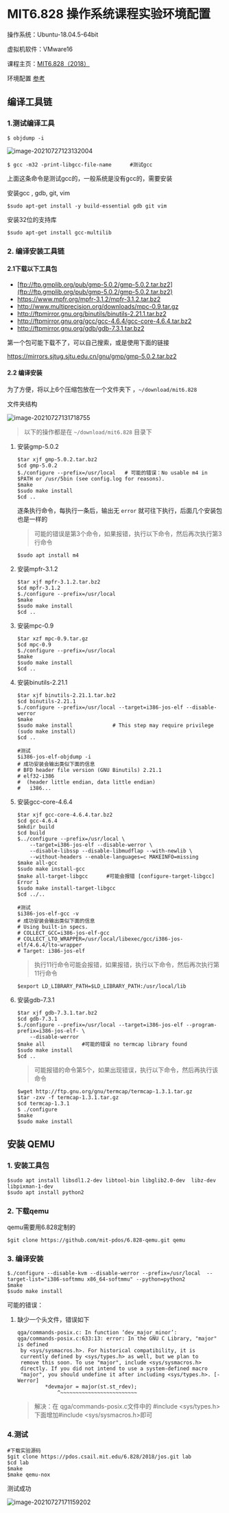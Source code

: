 

# MIT6.828 操作系统课程实验环境配置



操作系统：Ubuntu-18.04.5-64bit

虚拟机软件：VMware16

课程主页：[MIT6.828（2018）](https://pdos.csail.mit.edu/6.828/2018/schedule.html)

环境配置 [参考](https://pdos.csail.mit.edu/6.828/2018/tools.html)



## 编译工具链



### 1.测试编译工具

```shell
$ objdump -i
```

![image-20210727123132004](https://kinvy-images.oss-cn-beijing.aliyuncs.com/Images/image-20210727123132004.png)



```shell
$ gcc -m32 -print-libgcc-file-name 		#测试gcc
```

上面这条命令是测试gcc的，一般系统是没有gcc的，需要安装

安装gcc , gdb, git, vim

```shell
$sudo apt-get install -y build-essential gdb git vim
```

安装32位的支持库

```shell
$sudo apt-get install gcc-multilib
```



### 2. 编译安装工具链

#### 2.1下载以下工具包

- [ftp://ftp.gmplib.org/pub/gmp-5.0.2/gmp-5.0.2.tar.bz2](ftp://ftp.gmplib.org/pub/gmp-5.0.2/gmp-5.0.2.tar.bz2)
- https://www.mpfr.org/mpfr-3.1.2/mpfr-3.1.2.tar.bz2
- http://www.multiprecision.org/downloads/mpc-0.9.tar.gz
- http://ftpmirror.gnu.org/binutils/binutils-2.21.1.tar.bz2
- http://ftpmirror.gnu.org/gcc/gcc-4.6.4/gcc-core-4.6.4.tar.bz2
- http://ftpmirror.gnu.org/gdb/gdb-7.3.1.tar.bz2

第一个包可能下载不了，可以自己搜索，或是使用下面的链接

https://mirrors.sjtug.sjtu.edu.cn/gnu/gmp/gmp-5.0.2.tar.bz2



#### 2.2 编译安装

为了方便，将以上6个压缩包放在一个文件夹下 ，`~/download/mit6.828`

文件夹结构

![image-20210727131718755](https://kinvy-images.oss-cn-beijing.aliyuncs.com/Images/image-20210727131718755.png)

> 以下的操作都是在 `~/download/mit6.828` 目录下

1. 安装gmp-5.0.2

   ```shell
   $tar xjf gmp-5.0.2.tar.bz2
   $cd gmp-5.0.2
   $./configure --prefix=/usr/local   # 可能的错误：No usable m4 in $PATH or /usr/5bin (see config.log for reasons).
   $make
   $sudo make install             
   $cd ..
   ```

   逐条执行命令，每执行一条后，输出无 `error` 就可往下执行，后面几个安装包也是一样的

   > 可能的错误是第3个命令，如果报错，执行以下命令，然后再次执行第3行命令

   ```shell
   $sudo apt install m4
   ```

   

2. 安装mpfr-3.1.2

   ```shell
   $tar xjf mpfr-3.1.2.tar.bz2
   $cd mpfr-3.1.2
   $./configure --prefix=/usr/local
   $make
   $sudo make install           
   $cd ..
   ```



3. 安装mpc-0.9

   ```shell
   $tar xzf mpc-0.9.tar.gz
   $cd mpc-0.9
   $./configure --prefix=/usr/local
   $make
   $sudo make install            
   $cd ..
   ```



4. 安装binutils-2.21.1

   ```shell
   $tar xjf binutils-2.21.1.tar.bz2
   $cd binutils-2.21.1
   $./configure --prefix=/usr/local --target=i386-jos-elf --disable-werror
   $make
   $sudo make install             # This step may require privilege (sudo make install)
   $cd ..
   
   #测试
   $i386-jos-elf-objdump -i
   # 成功安装会输出类似下面的信息
   # BFD header file version (GNU Binutils) 2.21.1
   # elf32-i386
   #  (header little endian, data little endian)
   #   i386...
   ```



5. 安装gcc-core-4.6.4

   ```shell
   $tar xjf gcc-core-4.6.4.tar.bz2
   $cd gcc-4.6.4
   $mkdir build           
   $cd build
   $../configure --prefix=/usr/local \
       --target=i386-jos-elf --disable-werror \
       --disable-libssp --disable-libmudflap --with-newlib \
       --without-headers --enable-languages=c MAKEINFO=missing
   $make all-gcc
   $sudo make install-gcc         
   $make all-target-libgcc		#可能会报错 [configure-target-libgcc] Error 1
   $sudo make install-target-libgcc   
   $cd ../..
   
   #测试
   $i386-jos-elf-gcc -v
   # 成功安装会输出类似下面的信息
   # Using built-in specs.
   # COLLECT_GCC=i386-jos-elf-gcc
   # COLLECT_LTO_WRAPPER=/usr/local/libexec/gcc/i386-jos-elf/4.6.4/lto-wrapper
   # Target: i386-jos-elf
   ```

   > 执行11行命令可能会报错，如果报错，执行以下命令，然后再次执行第11行命令

   ```shell
   $export LD_LIBRARY_PATH=$LD_LIBRARY_PATH:/usr/local/lib 
   ```

   

6. 安装gdb-7.3.1

   ```shell
   $tar xjf gdb-7.3.1.tar.bz2
   $cd gdb-7.3.1
   $./configure --prefix=/usr/local --target=i386-jos-elf --program-prefix=i386-jos-elf- \
       --disable-werror
   $make all			#可能的错误 no termcap library found
   $sudo make install         
   $cd ..
   ```

   >可能报错的命令第5个，如果出现错误，执行以下命令，然后再执行该命令

   ```shell
   $wget http://ftp.gnu.org/gnu/termcap/termcap-1.3.1.tar.gz
   $tar -zxv -f termcap-1.3.1.tar.gz
   $cd termcap-1.3.1
   $ ./configure 
   $make
   $sudo make install
   ```

   





## 安装 QEMU

### 1. 安装工具包

```shell
$sudo apt install libsdl1.2-dev libtool-bin libglib2.0-dev  libz-dev  libpixman-1-dev
$sudo apt install python2

```



### 2. 下载qemu

qemu需要用6.828定制的

```shell
$git clone https://github.com/mit-pdos/6.828-qemu.git qemu
```



### 3. 编译安装

```shell
$./configure --disable-kvm --disable-werror --prefix=/usr/local  --target-list="i386-softmmu x86_64-softmmu" --python=python2
$make
$sudo make install
```

可能的错误：

1. 缺少一个头文件，错误如下

   ```shell
   qga/commands-posix.c: In function ‘dev_major_minor’:
   qga/commands-posix.c:633:13: error: In the GNU C Library, "major" is defined
    by <sys/sysmacros.h>. For historical compatibility, it is
    currently defined by <sys/types.h> as well, but we plan to
    remove this soon. To use "major", include <sys/sysmacros.h>
    directly. If you did not intend to use a system-defined macro
    "major", you should undefine it after including <sys/types.h>. [-Werror]
            *devmajor = major(st.st_rdev);
                ^~~~~~~~~~~~~~~~~~~~~~~~~~   
   ```

   > 解决：在 qga/commands-posix.c文件中的 #include <sys/types.h> 下面增加#include <sys/sysmacros.h>即可



### 4.测试

```shell
#下载实验源码
$git clone https://pdos.csail.mit.edu/6.828/2018/jos.git lab
$cd lab
$make
$make qemu-nox
```

测试成功

![image-20210727171159202](https://kinvy-images.oss-cn-beijing.aliyuncs.com/Images/image-20210727171159202.png)

